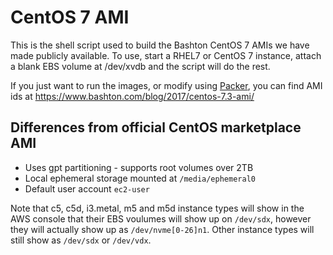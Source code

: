 # CentOS 7 AMI

This is the shell script used to build the Bashton CentOS 7 AMIs we have
made publicly available.  To use, start a RHEL7 or CentOS 7 instance,
attach a blank EBS volume at /dev/xvdb and the script will do the rest.

If you just want to run the images, or modify using
[Packer](http://packer.io/), you can find AMI ids at
https://www.bashton.com/blog/2017/centos-7.3-ami/

## Differences from official CentOS marketplace AMI

- Uses gpt partitioning - supports root volumes over 2TB
- Local ephemeral storage mounted at `/media/ephemeral0`
- Default user account `ec2-user`

Note that c5, c5d, i3.metal, m5 and m5d instance types will show in the AWS console that their EBS voulumes will show up on `/dev/sdx`, however they will actually show up as `/dev/nvme[0-26]n1`. Other instance types will still show as `/dev/sdx` or `/dev/vdx`.
